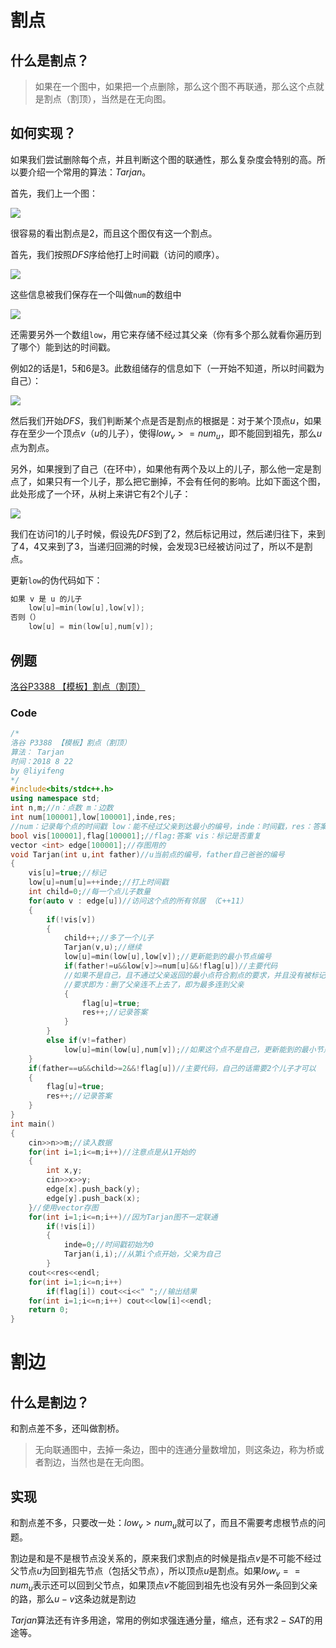# 割点

## 什么是割点？

> 如果在一个图中，如果把一个点删除，那么这个图不再联通，那么这个点就是割点（割顶），当然是在无向图。

## 如何实现？

如果我们尝试删除每个点，并且判断这个图的联通性，那么复杂度会特别的高。所以要介绍一个常用的算法：$Tarjan$。


首先，我们上一个图：

![](https://i.loli.net/2018/08/28/5b853fc3b27bd.png)

很容易的看出割点是$2$，而且这个图仅有这一个割点。

首先，我们按照$DFS$序给他打上时间戳（访问的顺序）。

![](https://i.loli.net/2018/08/28/5b8540a00f313.png)

这些信息被我们保存在一个叫做```num```的数组中

![](https://i.loli.net/2018/08/28/5b85550e2522e.png)



还需要另外一个数组```low```，用它来存储不经过其父亲（你有多个那么就看你遍历到了哪个）能到达的时间戳。

例如$2$的话是$1$，$5$和$6$是$3$。此数组储存的信息如下（一开始不知道，所以时间戳为自己）：

![](https://i.loli.net/2018/08/28/5b85550e2522e.png)



然后我们开始$DFS$，我们判断某个点是否是割点的根据是：对于某个顶点$u$，如果存在至少一个顶点$v$（$u$的儿子），使得$low_v>=num_u$，即不能回到祖先，那么$u$点为割点。

另外，如果搜到了自己（在环中），如果他有两个及以上的儿子，那么他一定是割点了，如果只有一个儿子，那么把它删掉，不会有任何的影响。比如下面这个图，此处形成了一个环，从树上来讲它有$2$个儿子：

![](https://i.loli.net/2018/08/28/5b85450b597b5.png) 

我们在访问$1$的儿子时候，假设先$DFS$到了$2$，然后标记用过，然后递归往下，来到了$4$，$4$又来到了$3$，当递归回溯的时候，会发现$3$已经被访问过了，所以不是割点。

更新```low```的伪代码如下：

```cpp
如果 v 是 u 的儿子
    low[u]=min(low[u],low[v]);
否则（）
    low[u] = min(low[u],num[v]);
```



## 例题

[洛谷P3388 【模板】割点（割顶）](https://www.luogu.org/problemnew/show/P3388)

### Code
```cpp
/*
洛谷 P3388 【模板】割点（割顶）
算法： Tarjan
时间：2018 8 22
by @liyifeng 
*/
#include<bits/stdc++.h>
using namespace std;
int n,m;//n：点数 m：边数 
int num[100001],low[100001],inde,res;
//num：记录每个点的时间戳 low：能不经过父亲到达最小的编号，inde：时间戳，res：答案数量 
bool vis[100001],flag[100001];//flag:答案 vis：标记是否重复 
vector <int> edge[100001];//存图用的 
void Tarjan(int u,int father)//u当前点的编号，father自己爸爸的编号 
{
    vis[u]=true;//标记 
    low[u]=num[u]=++inde;//打上时间戳 
    int child=0;//每一个点儿子数量 
    for(auto v : edge[u])//访问这个点的所有邻居 （C++11） 
    {
        if(!vis[v])
        {
            child++;//多了一个儿子 
            Tarjan(v,u);//继续 
            low[u]=min(low[u],low[v]);//更新能到的最小节点编号 
            if(father!=u&&low[v]>=num[u]&&!flag[u])//主要代码 
			//如果不是自己，且不通过父亲返回的最小点符合割点的要求，并且没有被标记过 
			//要求即为：删了父亲连不上去了，即为最多连到父亲
            {
                flag[u]=true;
                res++;//记录答案 
            }
        }
        else if(v!=father)
            low[u]=min(low[u],num[v]);//如果这个点不是自己，更新能到的最小节点编号 
    }
    if(father==u&&child>=2&&!flag[u])//主要代码，自己的话需要2个儿子才可以 
    {
        flag[u]=true;
        res++;//记录答案 
    }
}
int main()
{
    cin>>n>>m;//读入数据 
    for(int i=1;i<=m;i++)//注意点是从1开始的 
    {
        int x,y;
        cin>>x>>y;
        edge[x].push_back(y);
        edge[y].push_back(x);
    }//使用vector存图 
    for(int i=1;i<=n;i++)//因为Tarjan图不一定联通 
        if(!vis[i])
        {
            inde=0;//时间戳初始为0 
    		Tarjan(i,i);//从第i个点开始，父亲为自己 
        }
    cout<<res<<endl;
    for(int i=1;i<=n;i++)
        if(flag[i]) cout<<i<<" ";//输出结果 
    for(int i=1;i<=n;i++) cout<<low[i]<<endl;
    return 0;
}
```

# 割边

## 什么是割边？

和割点差不多，还叫做割桥。

> 无向联通图中，去掉一条边，图中的连通分量数增加，则这条边，称为桥或者割边，当然也是在无向图。

## 实现

和割点差不多，只要改一处：$low_v>num_u$就可以了，而且不需要考虑根节点的问题。


割边是和是不是根节点没关系的，原来我们求割点的时候是指点$v$是不可能不经过父节点$u$为回到祖先节点（包括父节点），所以顶点$u$是割点。如果$low_v==num_u$表示还可以回到父节点，如果顶点$v$不能回到祖先也没有另外一条回到父亲的路，那么$u-v$这条边就是割边

$Tarjan$算法还有许多用途，常用的例如求强连通分量，缩点，还有求$2-SAT$的用途等。
